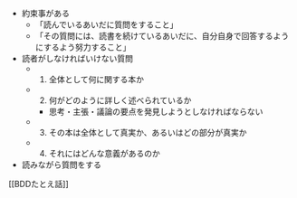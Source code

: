 - 約束事がある
	- 「読んでいるあいだに質問をすること」
	- 「その質問には、読書を続けているあいだに、自分自身で回答するようにするよう努力すること」
- 読者がしなければいけない質問
	- 1. 全体として何に関する本か
	- 2. 何がどのように詳しく述べられているか
		- 思考・主張・議論の要点を発見しようとしなければならない
	- 3. その本は全体として真実か、あるいはどの部分が真実か
	- 4. それにはどんな意義があるのか
- 読みながら質問をする

[[BDDたとえ話]]